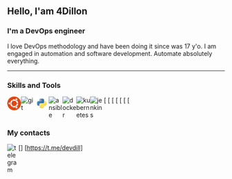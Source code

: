 ## Hello, I'am 4Dillon

### I'm a DevOps engineer

I love DevOps methodology and have been doing it since was 17 y'o.
I am engaged in automation and software development. Automate absolutely everything.

---

### Skills and Tools

[<img align="left" alt="linux" width="32px" src="https://raw.githubusercontent.com/github/explore/80688e429a7d4ef2fca1e82350fe8e3517d3494d/topics/ubuntu/ubuntu.png" />
[<img align="left" alt="git" width="32px" src="https://avatars.githubusercontent.com/u/18133?s=200&v=4" />
[<img align="left" alt="python" width="32px" src="https://raw.githubusercontent.com/github/explore/80688e429a7d4ef2fca1e82350fe8e3517d3494d/topics/python/python.png" />
[<img align="left" alt="ansible" width="32px" src="https://avatars.githubusercontent.com/u/1507452?s=200&v=4" />
[<img align="left" alt="docker" width="32px" src="https://avatars.githubusercontent.com/u/5429470?s=200&v=4" />
[<img align="left" alt="kubernetes" width="32px" src="https://avatars.githubusercontent.com/u/13629408?s=200&v=4" />
[<img align="left" alt="jenkins" width="32px" src="https://avatars.githubusercontent.com/u/107424?s=200&v=4" />
<br />
<br />
<br />
### My contacts 
[<img align="left" alt="telegram" width="26px" src="https://avatars.githubusercontent.com/u/6113871?s=200&v=4" />] [https://t.me/devdill]


